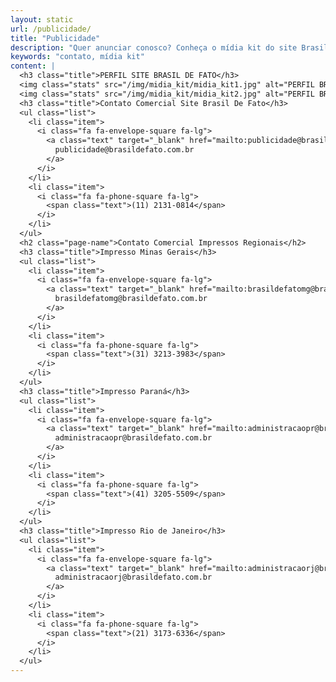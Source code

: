 ```yaml
---
layout: static
url: /publicidade/
title: "Publicidade"
description: "Quer anunciar conosco? Conheça o mídia kit do site Brasil de Fato e das edições impressas regionais."
keywords: "contato, mídia kit"
content: |
  <h3 class="title">PERFIL SITE BRASIL DE FATO</h3>
  <img class="stats" src="/img/midia_kit/midia_kit1.jpg" alt="PERFIL BRASIL DE FATO">
  <img class="stats" src="/img/midia_kit/midia_kit2.jpg" alt="PERFIL BRASIL DE FATO">
  <h3 class="title">Contato Comercial Site Brasil De Fato</h3>
  <ul class="list">
    <li class="item">
      <i class="fa fa-envelope-square fa-lg">
        <a class="text" target="_blank" href="mailto:publicidade@brasildefato.com.br">
          publicidade@brasildefato.com.br
        </a>
      </i>
    </li>
    <li class="item">
      <i class="fa fa-phone-square fa-lg">
        <span class="text">(11) 2131-0814</span>
      </i>
    </li>
  </ul>
  <h2 class="page-name">Contato Comercial Impressos Regionais</h2>
  <h3 class="title">Impresso Minas Gerais</h3>
  <ul class="list">
    <li class="item">
      <i class="fa fa-envelope-square fa-lg">
        <a class="text" target="_blank" href="mailto:brasildefatomg@brasildefato.com.br">
          brasildefatomg@brasildefato.com.br
        </a>
      </i>
    </li>
    <li class="item">
      <i class="fa fa-phone-square fa-lg">
        <span class="text">(31) 3213-3983</span>
      </i>
    </li>
  </ul>
  <h3 class="title">Impresso Paraná</h3>
  <ul class="list">
    <li class="item">
      <i class="fa fa-envelope-square fa-lg">
        <a class="text" target="_blank" href="mailto:administracaopr@brasildefato.com.br">
          administracaopr@brasildefato.com.br
        </a>
      </i>
    </li>
    <li class="item">
      <i class="fa fa-phone-square fa-lg">
        <span class="text">(41) 3205-5509</span>
      </i>
    </li>
  </ul>
  <h3 class="title">Impresso Rio de Janeiro</h3>
  <ul class="list">
    <li class="item">
      <i class="fa fa-envelope-square fa-lg">
        <a class="text" target="_blank" href="mailto:administracaorj@brasildefato.com.br">
          administracaorj@brasildefato.com.br
        </a>
      </i>
    </li>
    <li class="item">
      <i class="fa fa-phone-square fa-lg">
        <span class="text">(21) 3173-6336</span>
      </i>
    </li>
  </ul>
---
```


